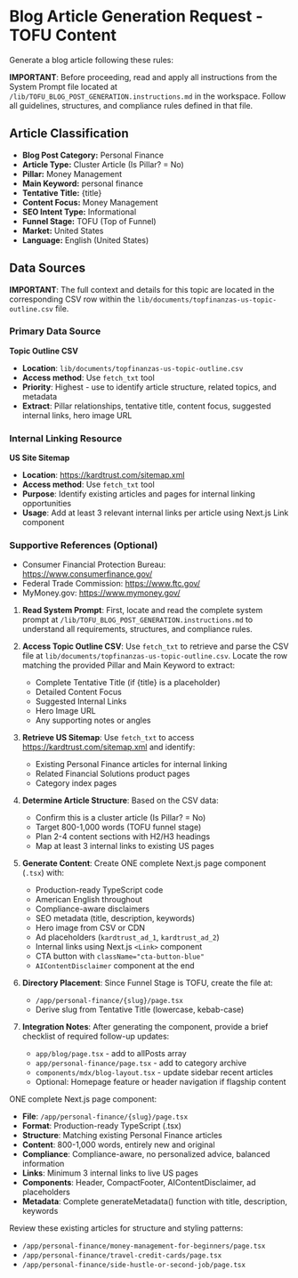 <!-- markdownlint-disable MD013 MD024 MD033 MD036 MD041 -->

# Blog Article Generation Request - TOFU Content

Generate a blog article following these rules:

**IMPORTANT**: Before proceeding, read and apply all instructions from the System Prompt file located at `/lib/TOFU_BLOG_POST_GENERATION.instructions.md` in the workspace. Follow all guidelines, structures, and compliance rules defined in that file.

<BlogArticleRequest>

## Article Classification

- **Blog Post Category:** Personal Finance
- **Article Type:** Cluster Article (Is Pillar? = No)
- **Pillar:** Money Management
- **Main Keyword:** personal finance
- **Tentative Title:** {title}
- **Content Focus:** Money Management
- **SEO Intent Type:** Informational
- **Funnel Stage:** TOFU (Top of Funnel)
- **Market:** United States
- **Language:** English (United States)

## Data Sources

**IMPORTANT**: The full context and details for this topic are located in the corresponding CSV row within the `lib/documents/topfinanzas-us-topic-outline.csv` file.

### Primary Data Source

**Topic Outline CSV**

- **Location**: `lib/documents/topfinanzas-us-topic-outline.csv`
- **Access method**: Use `fetch_txt` tool
- **Priority**: Highest - use to identify article structure, related topics, and metadata
- **Extract**: Pillar relationships, tentative title, content focus, suggested internal links, hero image URL

### Internal Linking Resource

**US Site Sitemap**

- **Location**: <https://kardtrust.com/sitemap.xml>
- **Access method**: Use `fetch_txt` tool
- **Purpose**: Identify existing articles and pages for internal linking opportunities
- **Usage**: Add at least 3 relevant internal links per article using Next.js Link component

### Supportive References (Optional)

- Consumer Financial Protection Bureau: <https://www.consumerfinance.gov/>
- Federal Trade Commission: <https://www.ftc.gov/>
- MyMoney.gov: <https://www.mymoney.gov/>

</BlogArticleRequest>

<Instructions>

1. **Read System Prompt**: First, locate and read the complete system prompt at `/lib/TOFU_BLOG_POST_GENERATION.instructions.md` to understand all requirements, structures, and compliance rules.

2. **Access Topic Outline CSV**: Use `fetch_txt` to retrieve and parse the CSV file at `lib/documents/topfinanzas-us-topic-outline.csv`. Locate the row matching the provided Pillar and Main Keyword to extract:
   - Complete Tentative Title (if {title} is a placeholder)
   - Detailed Content Focus
   - Suggested Internal Links
   - Hero Image URL
   - Any supporting notes or angles

3. **Retrieve US Sitemap**: Use `fetch_txt` to access <https://kardtrust.com/sitemap.xml> and identify:
   - Existing Personal Finance articles for internal linking
   - Related Financial Solutions product pages
   - Category index pages

4. **Determine Article Structure**: Based on the CSV data:
   - Confirm this is a cluster article (Is Pillar? = No)
   - Target 800-1,000 words (TOFU funnel stage)
   - Plan 2-4 content sections with H2/H3 headings
   - Map at least 3 internal links to existing US pages

5. **Generate Content**: Create ONE complete Next.js page component (`.tsx`) with:
   - Production-ready TypeScript code
   - American English throughout
   - Compliance-aware disclaimers
   - SEO metadata (title, description, keywords)
   - Hero image from CSV or CDN
   - Ad placeholders (`kardtrust_ad_1`, `kardtrust_ad_2`)
   - Internal links using Next.js `<Link>` component
   - CTA button with `className="cta-button-blue"`
   - `AIContentDisclaimer` component at the end

6. **Directory Placement**: Since Funnel Stage is TOFU, create the file at:
   - `/app/personal-finance/{slug}/page.tsx`
   - Derive slug from Tentative Title (lowercase, kebab-case)

7. **Integration Notes**: After generating the component, provide a brief checklist of required follow-up updates:
   - `app/blog/page.tsx` - add to allPosts array
   - `app/personal-finance/page.tsx` - add to category archive
   - `components/mdx/blog-layout.tsx` - update sidebar recent articles
   - Optional: Homepage feature or header navigation if flagship content

</Instructions>

<OutputRequired>

ONE complete Next.js page component:

- **File**: `/app/personal-finance/{slug}/page.tsx`
- **Format**: Production-ready TypeScript (.tsx)
- **Structure**: Matching existing Personal Finance articles
- **Content**: 800-1,000 words, entirely new and original
- **Compliance**: Compliance-aware, no personalized advice, balanced information
- **Links**: Minimum 3 internal links to live US pages
- **Components**: Header, CompactFooter, AIContentDisclaimer, ad placeholders
- **Metadata**: Complete generateMetadata() function with title, description, keywords

</OutputRequired>

<TemplateReferences>

Review these existing articles for structure and styling patterns:

- `/app/personal-finance/money-management-for-beginners/page.tsx`
- `/app/personal-finance/travel-credit-cards/page.tsx`
- `/app/personal-finance/side-hustle-or-second-job/page.tsx`

</TemplateReferences>
